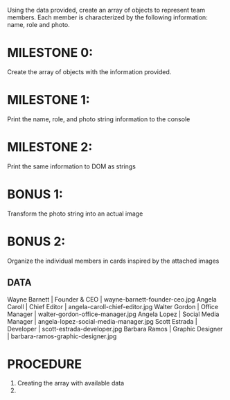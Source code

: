 Using the data provided, create an array of objects to represent team members.
Each member is characterized by the following information: name, role and photo.

# MILESTONE 0:

Create the array of objects with the information provided.

# MILESTONE 1:

Print the name, role, and photo string information to the console

# MILESTONE 2:

Print the same information to DOM as strings

# BONUS 1:

Transform the photo string into an actual image

# BONUS 2:

Organize the individual members in cards inspired by the attached images

## DATA

Wayne Barnett | Founder & CEO | wayne-barnett-founder-ceo.jpg
Angela Caroll | Chief Editor | angela-caroll-chief-editor.jpg
Walter Gordon | Office Manager | walter-gordon-office-manager.jpg
Angela Lopez | Social Media Manager | angela-lopez-social-media-manager.jpg
Scott Estrada | Developer | scott-estrada-developer.jpg
Barbara Ramos | Graphic Designer | barbara-ramos-graphic-designer.jpg

# PROCEDURE

1. Creating the array with available data
2.

